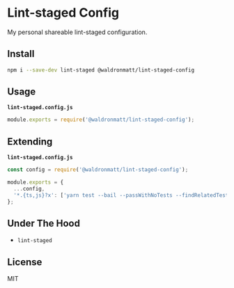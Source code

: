 # Lint-staged Config

My personal shareable lint-staged configuration.

## Install

```bash
npm i --save-dev lint-staged @waldronmatt/lint-staged-config
```

## Usage

**`lint-staged.config.js`**

```js
module.exports = require('@waldronmatt/lint-staged-config');
```

## Extending

**`lint-staged.config.js`**

```js
const config = require('@waldronmatt/lint-staged-config');

module.exports = {
  ...config,
  '*.{ts,js}?x': ['yarn test --bail --passWithNoTests --findRelatedTests'],
};
```

## Under The Hood

- `lint-staged`

## License

MIT
